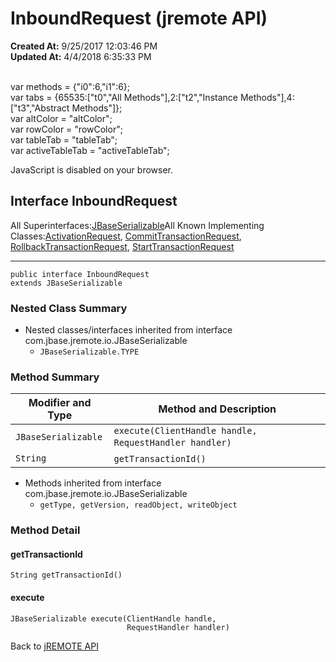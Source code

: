 # InboundRequest (jremote API)

**Created At:** 9/25/2017 12:03:46 PM  
**Updated At:** 4/4/2018 6:35:33 PM  

<!--<br>    try {<br>        if (location.href.indexOf('is-external=true') == -1) {<br>            parent.document.title="InboundRequest (jremote   API)";<br>        }<br>    }<br>    catch(err) {<br>    }<br>//--><br>var methods = {"i0":6,"i1":6};<br>var tabs = {65535:["t0","All Methods"],2:["t2","Instance Methods"],4:["t3","Abstract Methods"]};<br>var altColor = "altColor";<br>var rowColor = "rowColor";<br>var tableTab = "tableTab";<br>var activeTableTab = "activeTableTab";
JavaScript is disabled on your browser.



## Interface InboundRequest

All Superinterfaces:[JBaseSerializable](/39250-io/com_jbase_jremote_io_jbaseserializable "interface in com.jbase.jremote.io")All Known Implementing Classes:[ActivationRequest](/39264-protocol/com_jbase_jremote_jca_inflow_protocol_ActivationRequest "class in com.jbase.jremote.jca.inflow.protocol"), [CommitTransactionRequest](/39270-protocol/com_jbase_jremote_protocol_CommitTransactionRequest "class in com.jbase.jremote.jca.inflow.protocol"), [RollbackTransactionRequest](/39270-protocol/com_jbase_jremote_protocol_RollbackTransactionRequest "class in com.jbase.jremote.jca.inflow.protocol"), [StartTransactionRequest](/39264-protocol/com_jbase_jremote_jca_inflow_protocol_StartTransactionRequest "class in com.jbase.jremote.jca.inflow.protocol")
* * *


```
public interface InboundRequest
extends JBaseSerializable
```

### Nested Class Summary

- Nested classes/interfaces inherited from interface com.jbase.jremote.io.JBaseSerializable
    - `JBaseSerializable.TYPE`






### Method Summary


| Modifier and Type<br> | Method and Description<br> |
| --- | --- |
| `JBaseSerializable`<br> | `execute(ClientHandle handle, RequestHandler handler)` <br> |
| `String`<br> | `getTransactionId()` <br> |


- Methods inherited from interface com.jbase.jremote.io.JBaseSerializable
    - `getType, getVersion, readObject, writeObject`

### Method Detail



#### getTransactionId

```
String getTransactionId()
```



#### execute

```
JBaseSerializable execute(ClientHandle handle,
                          RequestHandler handler)
```



Back to [jREMOTE API](com_jbase_jremote_package-summary)


